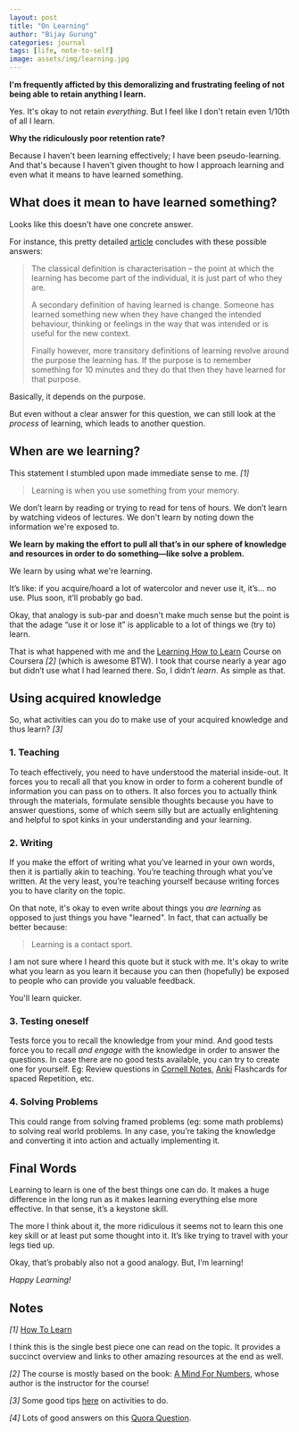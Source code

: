 ```yaml
---
layout: post
title: "On Learning"
author: "Bijay Gurung"
categories: journal
tags: [life, note-to-self]
image: assets/img/learning.jpg
---
```

**I'm frequently afficted by this demoralizing and frustrating feeling of not being able to retain anything I learn.**

Yes. It's okay to not retain *everything*. But I feel like I don't retain even 1/10th of all I learn. 

**Why the ridiculously poor retention rate?**

Because I haven't been learning effectively; I have been pseudo-learning. And that's because I haven't given thought to how I approach learning and even
what it means to have learned something.

## What does it mean to have learned something?

Looks like this doesn't have one concrete answer. 

For instance, this pretty detailed [article](https://www.oxford-review.com/have-learned/) concludes with these possible answers:

> The classical definition is characterisation – the point at which the learning has become part of the individual, it is just part of who they are.
>
> A secondary definition of having learned is change. Someone has learned something new when they have changed the intended behaviour, thinking or feelings in the way that was intended or is useful for the new context.
>
> Finally however, more transitory definitions of learning revolve around the purpose the learning has. If the purpose is to remember something for 10 minutes and they do that then they have learned for that purpose. 

Basically, it depends on the purpose.

But even without a clear answer for this question, we can still look at the *process* of learning, which leads to another question.


## When are we learning? 

This statement I stumbled upon made immediate sense to me. *[1]*

> Learning is when you use something from your memory.

We don’t learn by reading or trying to read for tens of hours. We don’t learn by watching videos of lectures.
We don't learn by noting down the information we're exposed to.

**We learn by making the effort to pull all that’s in our sphere of knowledge and resources in order to do something—like solve a problem.**

We learn by using what we're learning.

It’s like: if you acquire/hoard a lot of watercolor and never use it, it’s... no use. Plus soon, it’ll probably go bad.

Okay, that analogy is sub-par and doesn't make much sense but the point is that the adage “use it or lose it” is applicable to a lot of things we (try to) learn.

That is what happened with me and the [Learning How to Learn](https://www.coursera.org/learn/learning-how-to-learn) Course on Coursera *[2]* (which is awesome BTW). I took that course nearly a year ago but didn’t use what I had learned there. So, I didn’t *learn*. As simple as that.

## Using acquired knowledge 

So, what activities can you do to make use of your acquired knowledge and thus learn? *[3]*

### 1. Teaching

To teach effectively, you need to have understood the material inside-out. It forces you to recall all that you know in order to form a coherent bundle of information you can pass on to others. It also forces you to actually think through the materials, formulate sensible thoughts because you have to answer questions, some of which seem silly but are actually enlightening and helpful to spot kinks in your understanding and your learning.

### 2. Writing

If you make the effort of writing what you’ve learned in your own words, then it is partially akin to teaching. You’re teaching through what you’ve written. At the very least, you’re teaching yourself because writing forces you to have clarity on the topic.

On that note, it's okay to even write about things you *are learning* as opposed to just things you have "learned". In fact, that can actually be better because:

> Learning is a contact sport.

I am not sure where I heard this quote but it stuck with me. It's okay to write what you learn as you learn it because you can then (hopefully) be exposed to people who can provide you valuable feedback.

You'll learn quicker.

### 3. Testing oneself

Tests force you to recall the knowledge from your mind. And good tests force you to recall *and engage* with the knowledge in order to answer the questions. In case there are no good tests available, you can try to create one for yourself. Eg: Review questions in [Cornell Notes](https://en.wikipedia.org/wiki/Cornell_Notes), [Anki](https://apps.ankiweb.net/) Flashcards for spaced Repetition, etc.

### 4. Solving Problems

This could range from solving framed problems (eg: some math problems) to solving real world problems. In any case, you’re taking the knowledge and converting it into action and actually implementing it.

## Final Words

Learning to learn is one of the best things one can do. It makes a huge difference in the long run as it makes learning everything else more effective. In that sense, it’s a keystone skill.

The more I think about it, the more ridiculous it seems not to learn this one key skill or at least put some thought into it. It’s like trying to travel with your legs tied up.

Okay, that’s probably also not a good analogy. But, I’m learning!

*Happy Learning!*

## Notes

*[1]* [How To Learn](https://medium.com/the-mission/how-to-learn-5c6c815051#.8vcb7gpx5)

I think this is the single best piece one can read on the topic. It provides a succinct overview and links to other amazing resources at the end as well. 

*[2]*  The course is mostly based on the book: [A Mind For Numbers](https://www.goodreads.com/book/show/18693655-a-mind-for-numbers), whose author is the instructor for the course!

*[3]* Some good tips [here](https://www.inc.com/jessica-stillman/how-to-study-according-to-cognitive-science.html) on activities to do.

*[4]*  Lots of good answers on this [Quora Question](https://www.quora.com/What-is-the-most-effective-way-to-learn-and-facilitate-skills-and-knowledge-into-long-term-memory-Is-there-a-proven-technique-one-can-follow-to-learn-any-subject-effectively-What-works-best-for-you).
